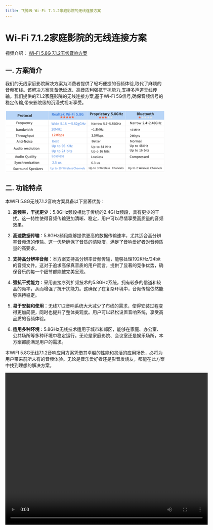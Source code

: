 ```yaml
---
title: 飞腾云 Wi-Fi 7.1.2家庭影院的无线连接方案
---
```


# Wi-Fi 7.1.2家庭影院的无线连接方案

视频介绍：
[Wi-Fi 5.8G 7.1.2无线音响方案](../../assets/images/speaker/XU316-中文.mp4)
## 一. 方案简介
我们的无线家庭影院解决方案为消费者提供了轻巧便捷的音频体验,取代了麻烦的音频布线。该解决方案具备低延迟、高音质利强抗干扰能力,支持多声道无线传输。我们提供的7.1.2家庭影院的无线连接方案,基于Wi-Fi 5G信号,确保音频信号的稳定传输,带来影院级的沉浸式视听享受。

![](../../assets/images/speaker/无线方案对比图.png)

## 二. 功能特点

本WIFI 5.8G无线7.1.2音响方案具备以下显著优势：

1. **高频率，干扰更少**：5.8GHz频段相比于传统的2.4GHz频段，具有更少的干扰。这一特性使得音频传输更加清晰、稳定，用户可以尽情享受高质量的音频效果。

2. **高速数据传输**：5.8GHz频段能够提供更高的数据传输速率，尤其适合高分辨率音频流的传输。这一优势确保了音质的清晰度，满足了音响爱好者对音频质量的高要求。

3. **支持高分辨率音频**：本方案支持高分辨率音频传输，能够处理192KHz/24bit的音频文件。这对于追求高保真音质的用户而言，提供了显著的竞争优势，确保音乐的每一个细节都能被完美呈现。

4. **强抗干扰能力**：采用直接序列扩频技术的5.8GHz系统，拥有较多的信道和较高的频率，从而增强了抗干扰能力。这确保了在复杂环境中，音频传输依然能够保持稳定。

5. **易于安装和使用**：无线7.1.2音响系统大大减少了布线的需求，使得安装过程变得更加简便，同时也提升了整体美观度。用户可以轻松设置音响系统，享受高品质的音频体验。

6. **适用多种环境**：5.8GHz无线技术适用于城市和郊区，能够在家庭、办公室、公共场所等多种环境中稳定运行。无论是家庭影院、会议室还是娱乐场所，本方案都能满足用户的需求。

本WIFI 5.8G无线7.1.2音响应用方案凭借其卓越的性能和灵活的应用场景，必将为用户带来前所未有的音频体验。无论是音乐爱好者还是影音发烧友，都能在此方案中找到理想的解决方案。

<video width="640" height="480" controls>
  <source src="../../assets/images/speaker/XU316-中文.mp4" type="video/mp4">
  Your browser does not support the video tag.
</video>